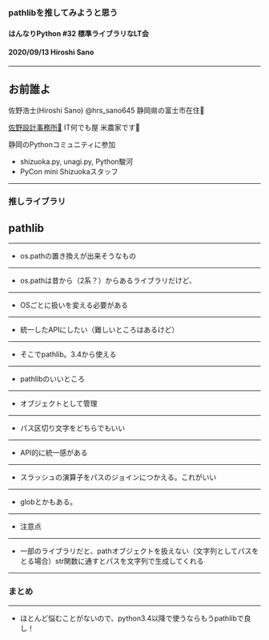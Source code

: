 ### pathlibを推してみようと思う

#### はんなりPython #32 標準ライブラリなLT会

#### 2020/09/13 Hiroshi Sano

---

## お前誰よ

佐野浩士(Hiroshi Sano) @hrs_sano645 
静岡県の富士市在住🗻

[佐野設計事務所🚗](https://sano-design.info) IT何でも屋
米農家です🌾

静岡のPythonコミュニティに参加
- shizuoka.py, unagi.py, Python駿河
- PyCon mini Shizuokaスタッフ

---

### 推しライブラリ

## pathlib

---

- os.pathの置き換えが出来そうなもの

---

- os.pathは昔から（2系？）からあるライブラリだけど、

---
- OSごとに扱いを変える必要がある

---

- 統一したAPIにしたい（難しいところはあるけど）

---

- そこでpathlib。3.4から使える

---

- pathlibのいいところ

---

- オブジェクトとして管理

---

- パス区切り文字をどちらでもいい

---

- API的に統一感がある

---

- スラッシュの演算子をパスのジョインにつかえる。これがいい

---

- globとかもある。

---

- 注意点

---

- 一部のライブラリだと、pathオブジェクトを扱えない（文字列としてパスをとる場合）str関数に通すとパスを文字列で生成してくれる

---

### まとめ

---

- ほとんど悩むことがないので、python3.4以降で使うならもうpathlibで良し！

